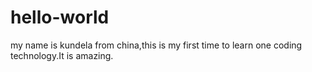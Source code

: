 # hello-world
my name is kundela from china,this is my first time to learn one coding technology.It is amazing.
